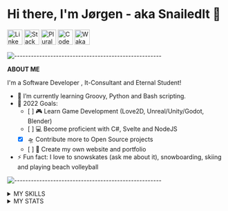 # Hi there, I'm Jørgen - aka Snailedlt 👋

[<img title="Linkedin" height=35px src="https://cdn.jsdelivr.net/gh/devicons/devicon/icons/linkedin/linkedin-original.svg" />][Linkedin]
[<img title="StackOverflow" height=35px src="https://upload.wikimedia.org/wikipedia/commons/e/ef/Stack_Overflow_icon.svg" />][StackOverflow]
[<img title="Pluralsight" height=35px src="https://user-images.githubusercontent.com/43886029/184349691-bc76017d-1548-4663-8aad-8c1415b99f27.svg" />][Pluralsight]
[<img title="Codewars" height=35px src="https://www.codewars.com/packs/assets/logo.61192cf7.svg" />][Codewars]
[<img title="WakaTime" height=35px src="https://user-images.githubusercontent.com/43886029/193454699-4bd4e5d2-4dfb-4093-bd2a-35915fe0daf4.svg" />][WakaTime]

![-----------------------------------------------------](
https://raw.githubusercontent.com/andreasbm/readme/master/assets/lines/aqua.png)

**ABOUT ME**

I'm a Software Developer , It-Consultant and Eternal Student!
- 🌱 I’m currently learning Groovy, Python and Bash scripting.
- 🥅 2022 Goals: 
  - [ ] 🎮 Learn Game Development (Love2D, Unreal/Unity/Godot, Blender)
  - [ ] 💻 Become proficient with C#, Svelte and NodeJS
  - [x] 🛸 Contribute more to Open Source projects
  - [ ] 📄 Create my own website and portfolio
- ⚡ Fun fact: I love to snowskates (ask me about it), snowboarding, skiing and playing beach volleyball

![-----------------------------------------------------](
https://raw.githubusercontent.com/andreasbm/readme/master/assets/lines/aqua.png)

<details>
  <summary>MY SKILLS </summary>

<div align="center"><i>Languages, Frameworks and Databases are ordered by proficiency (highest to lowest)</i><div/>

<div align="center"><b>Languages</b><div/>

[<img alt="Java" title="Java" width="35px" src="https://cdn.jsdelivr.net/gh/devicons/devicon/icons/java/java-original.svg" />][Java meme]
[<img alt="JavaScript" title="JavaScript" width="35px" src="https://cdn.jsdelivr.net/gh/devicons/devicon/icons/javascript/javascript-original.svg" />][JavaScript meme]
[<img alt="C#" title="C#" width="35px" src="https://cdn.jsdelivr.net/gh/devicons/devicon/icons/csharp/csharp-original.svg" />][C# meme]
[<img alt="Groovy" title="Groovy" width="35px" src="https://cdn.jsdelivr.net/gh/devicons/devicon/icons/groovy/groovy-original.svg" />][Groovy meme]
[<img alt="Bash" title="Bash" width="35px" src="https://cdn.jsdelivr.net/gh/devicons/devicon/icons/bash/bash-original.svg" />][Bash meme]
[<img alt="Python" title="Python" width="35px" src="https://cdn.jsdelivr.net/gh/devicons/devicon/icons/python/python-original.svg" />][Python meme]
[<img alt="Kotlin" title="Kotlin" width="35px" src="https://cdn.jsdelivr.net/gh/devicons/devicon/icons/kotlin/kotlin-original.svg" />][Kotlin meme]
[<img alt="HTML5" title="HTML5" width="35px" src="https://cdn.jsdelivr.net/gh/devicons/devicon/icons/html5/html5-original.svg" />][HTML5 meme]
[<img alt="PHP" title="PHP" width="35px" src="https://cdn.jsdelivr.net/gh/devicons/devicon/icons/php/php-original.svg" />][PHP meme]
[<img alt="CSS3" title="CSS3" width="35px" src="https://cdn.jsdelivr.net/gh/devicons/devicon/icons/css3/css3-original.svg" />][CSS3 meme]
[<img alt="Lua" title="Lua" width="35px" src="https://cdn.jsdelivr.net/gh/devicons/devicon/icons/lua/lua-original.svg" />][Lua meme]

<div align="center"><b>Frameworks and Libraries</b><div/>

<img alt="Svelte" title="Svelte" width="35px" src="https://cdn.jsdelivr.net/gh/devicons/devicon/icons/svelte/svelte-original.svg" />
<img alt="Vue" title="Vue" width="35px" src="https://cdn.jsdelivr.net/gh/devicons/devicon/icons/vuejs/vuejs-original.svg" />
<img alt="Laravel" title="Laravel" width="35px" src="https://cdn.jsdelivr.net/gh/devicons/devicon/icons/laravel/laravel-plain.svg" />
<img alt="Discord.js" title="Discord.js" width="35px" src="https://cdn.jsdelivr.net/gh/devicons/devicon/icons/discordjs/discordjs-original.svg" />
<img alt="Node.js" title="Node.js" width="35px" src="https://cdn.jsdelivr.net/gh/devicons/devicon/icons/nodejs/nodejs-original.svg" />
<img alt="React" title="React" width="35px" src="https://cdn.jsdelivr.net/gh/devicons/devicon/icons/react/react-original.svg" />
<img alt="Meteor" title="Meteor" width="35px" src="https://cdn.jsdelivr.net/gh/devicons/devicon/icons/meteor/meteor-original.svg" />

<div align="center"><b>Databases</b><div/>

<img alt="Azure SQL Database" title="Azure SQL Database" width="35px" src="https://code.benco.io/icon-collection/azure-docs/sql-database.svg" />
<img alt="MariaDB" title="MariaDB" width="35px" src="https://mariadb.com/wp-content/uploads/2019/11/mariadb-logo-vertical_blue.svg" />
<img alt="MySQL" title="MySQL" width="35px" src="https://cdn.jsdelivr.net/gh/devicons/devicon/icons/mysql/mysql-original.svg" />
<img alt="SQLite" title="SQLite" width="35px" src="https://cdn.jsdelivr.net/gh/devicons/devicon/icons/sqlite/sqlite-original.svg" />
<img alt="MongoDB" title="MongoDB" width="35px" src="https://cdn.jsdelivr.net/gh/devicons/devicon/icons/mongodb/mongodb-original.svg" />

<div align="center"><b>IDE's and Code Editors</b><div/>

<img alt="Visual Studio Code" title="Visual Studio Code" width="35px" src="https://cdn.jsdelivr.net/gh/devicons/devicon/icons/vscode/vscode-original.svg" />
<img alt="Android Studio" title="Android Studio" width="35px" src="https://cdn.jsdelivr.net/gh/devicons/devicon/icons/androidstudio/androidstudio-original.svg" />
<img alt="WebStorm" title="WebStorm" width="35px" src="https://cdn.freebiesupply.com/logos/large/2x/webstorm-icon-logo-svg-vector.svg" />
<img alt="PHPStorm" title="PHPStorm" width="35px" src="https://cdn.freebiesupply.com/logos/large/2x/phpstorm-1-logo-svg-vector.svg" />
<img alt="IntelliJ" title="IntelliJ" width="35px" src="https://cdn.freebiesupply.com/logos/large/2x/intellij-idea-1-logo-svg-vector.svg" />
<img alt="Netbeans" title="Netbeans" width="35px" src="https://upload.wikimedia.org/wikipedia/commons/9/98/Apache_NetBeans_Logo.svg" />
<img alt="Visual Studio" title="Visual Studio" width="35px" src="https://cdn.jsdelivr.net/gh/devicons/devicon/icons/visualstudio/visualstudio-plain.svg" />

<div align="center"><b>Tools</b><div/>

[<img alt="Git" title="Git" width="35px" src="https://cdn.jsdelivr.net/gh/devicons/devicon/icons/git/git-original.svg" />][Git meme]
[<picture>
  <source media="(prefers-color-scheme: dark)" srcset="https://user-images.githubusercontent.com/43886029/180790910-37fc43da-eb83-4db6-9079-469fe83be1d5.svg">
  <img alt="GitHub" title="GitHub" width="35px"  src="https://cdn.jsdelivr.net/gh/devicons/devicon/icons/github/github-original.svg">
</picture>][GitHub meme]
[<img alt="GitLab" title="GitLab" width="35px" src="https://cdn.jsdelivr.net/gh/devicons/devicon/icons/gitlab/gitlab-original.svg" />][GitLab meme]
[<img alt="BitBucket" title="BitBucket" width="35px" src="https://cdn.jsdelivr.net/gh/devicons/devicon/icons/bitbucket/bitbucket-original.svg" />][BitBucket meme]
[<img alt="Azure DevOps" title="Azure DevOps" width="35px" src="https://cdn.jsdelivr.net/npm/simple-icons@3.13.0/icons/azuredevops.svg" />][Azure DevOps meme]
[<img alt="Azure" title="Azure" width="35px" src="https://cdn.jsdelivr.net/gh/devicons/devicon/icons/azure/azure-original.svg" />][Azure meme]
[<img alt="Azure Data Factory" title="Azure Data Factory" width="35px" src="https://code.benco.io/icon-collection/azure-docs/data-factory.svg" />][Azure Data Factory meme]
[<img alt="Azure Logic Apps" title="Azure Logic Apps" width="35px" src="https://code.benco.io/icon-collection/azure-docs/logic-apps.svg" />][Azure Logic Apps meme]
[<img alt="Power BI" title="Power BI" width="35px" src="https://powerbi.microsoft.com/pictures/application-logos/svg/powerbi.svg" />][Power Bi meme]
[<img alt="Jira" title="Jira" width="35px" src="https://cdn.jsdelivr.net/gh/devicons/devicon/icons/jira/jira-original.svg" />][Jira meme]
[<img alt="Confluence" title="Confluence" width="35px" src="https://cdn.jsdelivr.net/gh/devicons/devicon/icons/confluence/confluence-original.svg" />][Confluence meme]
[<img alt="Trello" title="Trello" width="35px" src="https://cdn.jsdelivr.net/gh/devicons/devicon/icons/trello/trello-plain.svg" />][Trello meme]
[<img alt="IFTTT" title="IFTTT" width="35px" src="https://cdn.jsdelivr.net/gh/devicons/devicon/icons/ifttt/ifttt-original.svg" />][IFTTT meme]
[<img alt="Jenkins" title="Jenkins" width="35px" src="https://cdn.jsdelivr.net/gh/devicons/devicon/icons/jenkins/jenkins-original.svg" />][Jenkins meme]
[<img alt="Maven" title="Maven" width="35px" src="https://user-images.githubusercontent.com/43886029/158700244-8b9a5dd1-53e8-4ea5-a0d5-3727094a35d6.svg" />][Maven meme]

<div align="center"><b>Operating Systems</b><div/>

<img alt="Windows 10" title="Windows 10" width="35px" src="https://upload.wikimedia.org/wikipedia/commons/4/48/Windows_logo_-_2012_%28dark_blue%29.svg" />
<img alt="Linux" title="Linux" width="35px" src="https://cdn.jsdelivr.net/gh/devicons/devicon/icons/linux/linux-original.svg" />
<img alt="Ubuntu" title="Ubuntu" width="35px" src="https://cdn.jsdelivr.net/gh/devicons/devicon/icons/ubuntu/ubuntu-plain.svg" />

<div align="center"><b>Game Development</b><div/>

[<img alt="Unity" title="Unity" width="35px" src="https://cdn.jsdelivr.net/gh/devicons/devicon/icons/unity/unity-original.svg" />][Unity meme]
[<img alt="LOVE2D" title="LOVE2D" width="35px" src="https://user-images.githubusercontent.com/43886029/169504610-658aacdf-ee9c-41f3-aad2-5eebaa3f5d26.png" />][LOVE2D meme]

</details>

<details>
  <summary>MY STATS</summary>  

*Check out [my wakatime profile](https://wakatime.com/@Snailedlt) to see more stats*
<img align="left" width="100%" alt="Snailedlt's GitHub Stats" src="https://github-readme-stats.vercel.app/api?username=Snailedlt&&theme=react-dark&show_icons=true&hide_border=true&bg_color=0d1117&title_color=22eded&icon_color=22eded&text_color=cacaca&color=22eded&border_radius=0&count_private=true" />
<img align="left" width="100%" alt="Snailedlt's GitHub Contributions Graph" src="https://activity-graph.herokuapp.com/graph?username=Snailedlt&theme=react-dark&bg_color=0d1117&color=22eded&line=22eded&point=00000000&area=true&area_color=22EDED&hide_border=true&custom_title=Contributions">

  
  <!--START_SECTION:waka-->
![Code Time](http://img.shields.io/badge/Code%20Time-280%20hrs%209%20mins-blue)

![Profile Views](http://img.shields.io/badge/Profile%20Views-41-blue)

![Lines of code](https://img.shields.io/badge/From%20Hello%20World%20I%27ve%20Written-59%20Thousand%20lines%20of%20code-blue)

**I'm a Night 🦉** 

```text
🌞 Morning    31 commits     ██░░░░░░░░░░░░░░░░░░░░░░░   8.61% 
🌆 Daytime    132 commits    █████████░░░░░░░░░░░░░░░░   36.67% 
🌃 Evening    127 commits    ████████░░░░░░░░░░░░░░░░░   35.28% 
🌙 Night      70 commits     ████░░░░░░░░░░░░░░░░░░░░░   19.44%

```
📅 **I'm Most Productive on Friday** 

```text
Monday       51 commits     ███░░░░░░░░░░░░░░░░░░░░░░   14.17% 
Tuesday      50 commits     ███░░░░░░░░░░░░░░░░░░░░░░   13.89% 
Wednesday    53 commits     ███░░░░░░░░░░░░░░░░░░░░░░   14.72% 
Thursday     43 commits     ███░░░░░░░░░░░░░░░░░░░░░░   11.94% 
Friday       70 commits     ████░░░░░░░░░░░░░░░░░░░░░   19.44% 
Saturday     34 commits     ██░░░░░░░░░░░░░░░░░░░░░░░   9.44% 
Sunday       59 commits     ████░░░░░░░░░░░░░░░░░░░░░   16.39%

```


📊 **This Week I Spent My Time On** 

```text
💬 Programming Languages: 
Svelte                   4 hrs 29 mins       ███████████░░░░░░░░░░░░░░   46.89% 
YAML                     1 hr 35 mins        ████░░░░░░░░░░░░░░░░░░░░░   16.68% 
JSON                     1 hr 17 mins        ███░░░░░░░░░░░░░░░░░░░░░░   13.39% 
JavaScript               36 mins             █░░░░░░░░░░░░░░░░░░░░░░░░   6.36% 
TypeScript               28 mins             █░░░░░░░░░░░░░░░░░░░░░░░░   4.97%

🔥 Editors: 
VS Code                  9 hrs 35 mins       █████████████████████████   100.0%

💻 Operating System: 
Windows                  9 hrs 35 mins       █████████████████████████   100.0%

```


 Last Updated on 23/10/2022 12:36:22 UTC
<!--END_SECTION:waka-->
</details>


[linkedin]: https://www.linkedin.com/in/j%C3%B8rgen-kalsnes-hagen/

<!-- 
  -- MEMES 
  -->
<!-- Programming Languages -->
[Java meme]: https://programmerhumor.io/wp-content/webp-express/webp-images/doc-root/wp-content/uploads/2021/11/programmerhumor-io-java-memes-backend-memes-98d607643ca200e-608x703.jpg.webp
[Kotlin meme]: https://pbs.twimg.com/media/EQf-wm_XUAEcbBq.jpg
[JavaScript meme]: https://programmerhumor.io/wp-content/webp-express/webp-images/doc-root/wp-content/uploads/2021/09/programmerhumor-io-java-memes-javascript-memes-0fd04525696ec49-608x925.png.webp
[HTML5 meme]: https://programmerhumor.io/wp-content/webp-express/webp-images/doc-root/wp-content/uploads/2021/10/programmerhumor-io-programming-memes-frontend-memes-c590882db3f917d-608x728.jpg.webp
[C# meme]: https://programmerhumor.io/programming-memes/java-bros-3/
[PHP meme]: https://programmerhumor.io/wp-content/webp-express/webp-images/doc-root/wp-content/uploads/2021/05/programmerhumor-io-614c5b412d-608x949.jpg.webp
[CSS3 meme]: https://miro.medium.com/max/1000/1*xi7ddfL9LpTH-pdY20Y_Cw.gif
[Lua meme]: https://i.redd.it/t7mtabt8d5nz.jpg
[Python meme]: https://i.redd.it/i0imk0ay05k21.jpg
[Groovy meme]: https://user-images.githubusercontent.com/43886029/157637452-84d3bad7-b57a-4afc-8eda-4adff65118a1.png
[Bash meme]: https://user-images.githubusercontent.com/43886029/162264202-9aee70cd-b119-483e-be1e-aab89985670f.png

<!-- Tools -->
[Git meme]: https://user-images.githubusercontent.com/43886029/157639155-c14530f1-5795-4482-83cf-16809a7aed06.png
[GitHub meme]: https://user-images.githubusercontent.com/43886029/157639602-23052518-3d3a-4f4b-a3b8-7fd289d544cf.png
[GitLab meme]: https://user-images.githubusercontent.com/43886029/157641490-72fd1bfb-29d7-476f-84aa-5bb0c91e4122.png
[BitBucket meme]: https://user-images.githubusercontent.com/43886029/157640660-8897dad3-9e14-4dad-beca-6b229bb73228.png
[Azure meme]: https://user-images.githubusercontent.com/43886029/157645457-fdfc5c73-31d7-4282-98ae-8ca51ec748d9.png
[Azure DevOps meme]: https://user-images.githubusercontent.com/43886029/157641850-86337eeb-a0b9-4a9a-900f-1ab0541e38bb.png
[Azure Data Factory meme]: https://user-images.githubusercontent.com/43886029/157644242-298cafb3-688f-4425-bd14-e76b3147e32b.png
[Azure Logic Apps meme]: https://user-images.githubusercontent.com/43886029/157645139-97761f51-09d5-4380-9a70-496c9aa8f575.png
[Power Bi meme]: https://user-images.githubusercontent.com/43886029/157645773-37dc6d41-64d0-4fff-82a0-f4794d919baf.png
[Jira meme]: https://preview.redd.it/a7598vzeco581.gif?width=480&format=mp4&s=a1fc2ebc9089936dbb1978f383f4a4f3c0e416db
[Confluence meme]: https://user-images.githubusercontent.com/43886029/157646720-2486d4e0-6756-4b9d-b739-520366976d44.png
[Trello meme]: https://user-images.githubusercontent.com/43886029/157647945-be64a8ed-a339-485a-9cd6-6bfcb8c0a521.png
[IFTTT meme]: https://user-images.githubusercontent.com/43886029/157648557-4e2c54e0-b095-45fe-b4b2-c1b20637fd92.png
[Jenkins meme]: https://user-images.githubusercontent.com/43886029/157637933-ab947763-6f73-4e78-8495-11f31d552d3f.png
[Maven meme]: https://user-images.githubusercontent.com/43886029/158696683-d101dea1-ab00-47b4-8020-e43ce3920534.png

<!-- Game Development-->
[Unity meme]: https://user-images.githubusercontent.com/43886029/169505596-37343310-b153-4e41-8f37-4cb6b48a48cf.png
[LOVE2D meme]: https://user-images.githubusercontent.com/43886029/169507210-d0df3862-06e2-4fb7-b4ee-7a8b5318f1f9.png

<!-- Socials links -->
[Linkedin]: https://www.linkedin.com/in/jorgenkh/
[Pluralsight]: https://app.pluralsight.com/profile/jorgenh
[StackOverflow]: https://stackoverflow.com/users/12206312
[Codewars]: https://www.codewars.com/users/Snailedlt
[WakaTime]: https://wakatime.com/@Snailedlt
